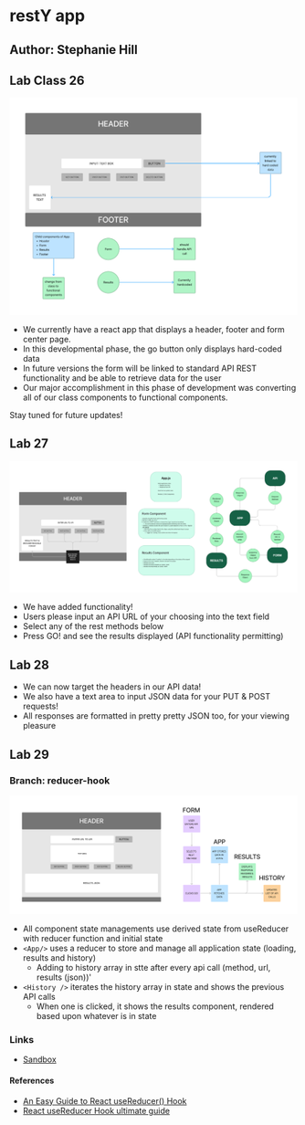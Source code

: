 # restY app

## Author: Stephanie Hill

## Lab Class 26

![current state of things](./assets/Resty-1.png)

- We currently have a react app that displays a header, footer and form center page.
- In this developmental phase, the go button only displays hard-coded data
- In future versions the form will be linked to standard API REST functionality and be able to retrieve data for the user
- Our major accomplishment in this phase of development was converting all of our class components to functional components.

Stay tuned for future updates!

## Lab 27

![lab 27 uml](./assets/Lab%2027.png)

- We have added functionality!
- Users please input an API URL of your choosing into the text field
- Select any of the rest methods below
- Press GO! and see the results displayed (API functionality permitting)

## Lab 28

- We can now target the headers in our API data!
- We also have a text area to input JSON data for your PUT & POST requests!
- All responses are formatted in pretty pretty JSON too, for your viewing pleasure

## Lab 29

### Branch: reducer-hook

![uml for lab29](./assets/Lab%2029.png)

- All component state managements use derived state from useReducer with reducer function and initial state
- `<App/>` uses a reducer to store and manage all application state (loading, results and history)
  - Adding to history array in stte after every api call (method, url, results (json))'
- `<History />` iterates the history array in state and shows the previous API calls
  - When one is clicked, it shows the results component, rendered based upon whatever is in state

### Links

- [Sandbox](https://codesandbox.io/p/github/stephnitis/resty/main?file=%2Fsrc%2FApp.js&workspace=%257B%2522activeFileId%2522%253A%2522cl9ncr70d000clrjmf6crhel3%2522%252C%2522openFiles%2522%253A%255B%2522%252FREADME.md%2522%255D%252C%2522sidebarPanel%2522%253A%2522EXPLORER%2522%252C%2522gitSidebarPanel%2522%253A%2522COMMIT%2522%252C%2522sidekickItems%2522%253A%255B%257B%2522type%2522%253A%2522PREVIEW%2522%252C%2522taskId%2522%253A%2522start%2522%252C%2522port%2522%253A3000%252C%2522key%2522%253A%2522cl9ncs38l000l3b6hhdlprzgf%2522%252C%2522isMinimized%2522%253Afalse%257D%255D%257D)

#### References

- [An Easy Guide to React useReducer() Hook](https://dmitripavlutin.com/react-usereducer/)
- [React useReducer Hook ultimate guide](https://blog.logrocket.com/react-usereducer-hook-ultimate-guide/)